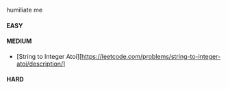 humiliate me
#### EASY
#### MEDIUM
* [String to Integer Atoi][https://leetcode.com/problems/string-to-integer-atoi/description/]
#### HARD
